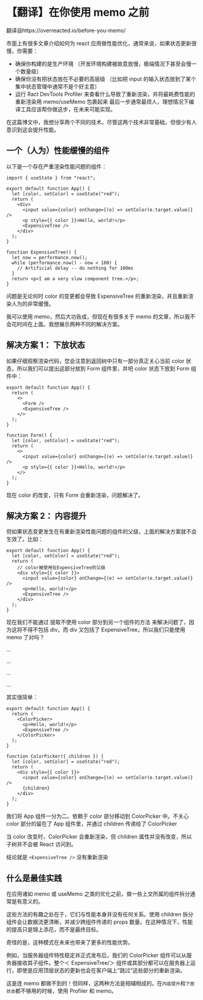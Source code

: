 # 【翻译】在你使用 memo 之前

翻译自https://overreacted.io/before-you-memo/

市面上有很多文章介绍如何为 react 应用做性能优化，通常来说，如果状态更新很慢，你需要：

- 确保你构建的是生产环境 （开发环境构建被故意放慢，极端情况下甚至会慢一个数量级）
- 确保你没有把状态放在不必要的高层级 （比如把 input 的输入状态放到了某个集中状态管理中通常不是个好主意）
- 运行 Ract DevTools Profiler 来查看什么导致了重新渲染，并将最耗费性能的重新渲染用 memo/useMemo 包裹起来
  最后一步通常最烦人，理想情况下编译工具应该帮你做这步，在未来可能实现。

在这篇博文中，我想分享两个不同的技术。尽管这两个技术非常基础，但很少有人意识到这会提升性能。

## 一个（人为）性能缓慢的组件

以下是一个存在严重渲染性能问题的组件：

```tsx
import { useState } from "react";

export default function App() {
  let [color, setColor] = useState("red");
  return (
    <div>
      <input value={color} onChange={(e) => setColor(e.target.value)} />
      <p style={{ color }}>Hello, world!</p>
      <ExpensiveTree />
    </div>
  );
}

function ExpensiveTree() {
  let now = performance.now();
  while (performance.now() - now < 100) {
    // Artificial delay -- do nothing for 100ms
  }
  return <p>I am a very slow component tree.</p>;
}
```

问题是无论何时 color 的变更都会导致 ExpensiveTree 的重新渲染，并且重新渲染人为的非常缓慢。

我可以使用 memo，然后大功告成，但现在有很多关于 memo 的文章，所以我不会花时间在上面。我想展示两种不同的解决方案。

## 解决方案 1： 下放状态

如果仔细观察渲染代码，您会注意到返回树中只有一部分真正关心当前 color 状态，所以我们可以提出这部分放到 Form 组件里，并吧 color 状态下放到 Form 组件中：

```tsx
export default function App() {
  return (
    <>
      <Form />
      <ExpensiveTree />
    </>
  );
}

function Form() {
  let [color, setColor] = useState("red");
  return (
    <>
      <input value={color} onChange={(e) => setColor(e.target.value)} />
      <p style={{ color }}>Hello, world!</p>
    </>
  );
}
```

现在 color 的改变，只有 Form 会重新渲染，问题解决了。

## 解决方案 2： 内容提升

但如果状态变更发生在有重新渲染性能问题的组件的父级，上面的解决方案就不会生效了。比如：

```tsx
export default function App() {
  let [color, setColor] = useState("red");
  return (
    // color被使用在ExpensiveTree的父级
    <div style={{ color }}>
      <input value={color} onChange={(e) => setColor(e.target.value)} />
      <p>Hello, world!</p>
      <ExpensiveTree />
    </div>
  );
}
```

现在我们不能通过 提取不使用 color 部分到另一个组件的方法 来解决问题了，因为这将不得不包括 div，而 div 又包括了 ExpensiveTree，所以我们只能使用 memo 了对吗？ 

...

...

...

...

其实很简单：

```tsx
export default function App() {
  return (
    <ColorPicker>
      <p>Hello, world!</p>
      <ExpensiveTree />
    </ColorPicker>
  );
}

function ColorPicker({ children }) {
  let [color, setColor] = useState("red");
  return (
    <div style={{ color }}>
      <input value={color} onChange={(e) => setColor(e.target.value)} />
      {children}
    </div>
  );
}
```

我们将 App 组件一分为二。依赖于 color 部分移动到 ColorPicker 中。不关心 color 部分的留在了 App 组件里，并通过 children 传递给了 ColorPicker

当 color 改变时，ColorPicker 会重新渲染，但 children 属性并没有改变，所以子树并不会被 React 访问到。

结论就是 `<ExpensiveTree />` 没有重新渲染

## 什么是最佳实践

在应用诸如 memo 或 useMemo 之类的优化之前，做一些上文所属的组件拆分通常是有意义的。

这些方法的有趣之处在于，它们与性能本身并没有任何关系。使用 children 拆分组件会让数据流更清晰，并减少跨组件传递的 props 数量。在这种情况下，性能的提高只是锦上添花，而不是最终目标。

奇怪的是，这种模式在未来也带来了更多的性能优势。

例如，当服务器组件特性稳定并正式发布后，我们的 ColorPicker 组件可以从服务器接收其子组件。整个＜ ExpensiveTree/＞ 组件或其部分都可以在服务器上运行，即使是应用顶层状态的更新也会在客户端上“跳过”这些部分的重新渲染。

这是连 memo 都做不到的！但同样，这两种方法是相辅相成的。在`内容提升`和`下放状态`都不够用的时候，使用 Profiler 和 memo。
